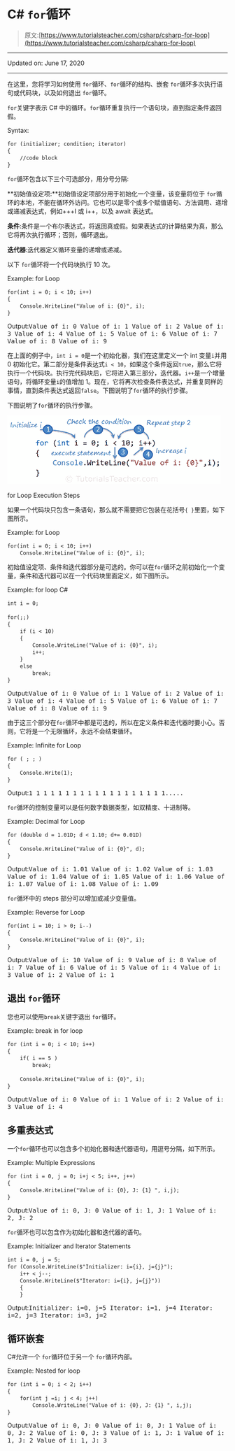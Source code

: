 # C# `for`循环

> 原文:[https://www.tutorialsteacher.com/csharp/csharp-for-loop](https://www.tutorialsteacher.com/csharp/csharp-for-loop)

* * *

Updated on: <time datetime="2020-06-17">June 17, 2020</time>

* * *

在这里，您将学习如何使用 `for`循环、`for`循环的结构、嵌套 `for`循环多次执行语句或代码块，以及如何退出 `for`循环。

`for`关键字表示 C# 中的循环。`for`循环重复执行一个语句块，直到指定条件返回假。

Syntax:

```
for (initializer; condition; iterator)
{
    //code block 
}

```

`for`循环包含以下三个可选部分，用分号分隔:

**初始值设定项:**初始值设定项部分用于初始化一个变量，该变量将位于 `for`循环的本地，不能在循环外访问。它也可以是零个或多个赋值语句、方法调用、递增或递减表达式，例如+++I 或 i++，以及 await 表达式。

**条件**:条件是一个布尔表达式，将返回真或假。如果表达式的计算结果为真，那么它将再次执行循环；否则，循环退出。

**迭代器**:迭代器定义循环变量的递增或递减。

以下 `for`循环将一个代码块执行 10 次。

Example: for Loop

```
for(int i = 0; i < 10; i++)
{
    Console.WriteLine("Value of i: {0}", i);
} 
```

Output:<samp>Value of i: 0
Value of i: 1
Value of i: 2
Value of i: 3
Value of i: 4
Value of i: 5
Value of i: 6
Value of i: 7
Value of i: 8
Value of i: 9</samp>

在上面的例子中，`int i = 0`是一个初始化器，我们在这里定义一个 int 变量`i`并用 0 初始化它。第二部分是条件表达式`i < 10`，如果这个条件返回`true`，那么它将执行一个代码块。执行完代码块后，它将进入第三部分，迭代器。`i++`是一个增量语句，将循环变量`i`的值增加 1。现在，它将再次检查条件表达式，并重复同样的事情，直到条件表达式返回`false`。下图说明了`for`循环的执行步骤。

下图说明了`for`循环的执行步骤。

[![For loop](img/677b7be90b1644630dd0f8bacf6d1ac3.png)](../../Content/images/csharp/for-loop.png)

for Loop Execution Steps



如果一个代码块只包含一条语句，那么就不需要把它包装在花括号`{ }`里面，如下图所示。

Example: for Loop

```
for(int i = 0; i < 10; i++)
    Console.WriteLine("Value of i: {0}", i); 
```

初始值设定项、条件和迭代器部分是可选的。你可以在`for`循环之前初始化一个变量，条件和迭代器可以在一个代码块里面定义，如下图所示。

Example: for loop C#

```
int i = 0;

for(;;)
{
    if (i < 10)
    {
        Console.WriteLine("Value of i: {0}", i);
        i++;
    }
    else
        break;
}
```

Output:<samp>Value of i: 0
Value of i: 1
Value of i: 2
Value of i: 3
Value of i: 4
Value of i: 5
Value of i: 6
Value of i: 7
Value of i: 8
Value of i: 9</samp>

由于这三个部分在`for`循环中都是可选的，所以在定义条件和迭代器时要小心。否则，它将是一个无限循环，永远不会结束循环。

Example: Infinite for Loop

```
for ( ; ; )
{
    Console.Write(1);
}
```

Output:<samp>1 1 1 1 1 1 1 1 1 1 1 1 1 1 1 1 1 1 1.....</samp>

`for`循环的控制变量可以是任何数字数据类型，如双精度、十进制等。

Example: Decimal for Loop

```
for (double d = 1.01D; d < 1.10; d+= 0.01D)
{
    Console.WriteLine("Value of i: {0}", d);
}
```

Output:<samp>Value of i: 1.01
Value of i: 1.02
Value of i: 1.03
Value of i: 1.04
Value of i: 1.05
Value of i: 1.06
Value of i: 1.07
Value of i: 1.08
Value of i: 1.09</samp>

`for`循环中的 steps 部分可以增加或减少变量值。

Example: Reverse for Loop

```
for(int i = 10; i > 0; i--)
{
    Console.WriteLine("Value of i: {0}", i);
} 
```

Output:<samp>Value of i: 10
Value of i: 9
Value of i: 8
Value of i: 7
Value of i: 6
Value of i: 5
Value of i: 4
Value of i: 3
Value of i: 2
Value of i: 1</samp>

## 退出 `for`循环

您也可以使用`break`关键字退出 `for`循环。

Example: break in for loop

```
for (int i = 0; i < 10; i++)
{
    if( i == 5 )
        break;

    Console.WriteLine("Value of i: {0}", i);
}
```

Output:<samp>Value of i: 0
Value of i: 1
Value of i: 2
Value of i: 3
Value of i: 4</samp>

## 多重表达式

一个`for`循环也可以包含多个初始化器和迭代器语句，用逗号分隔，如下所示。

Example: Multiple Expressions

```
for (int i = 0, j = 0; i+j < 5; i++, j++)
{
    Console.WriteLine("Value of i: {0}, J: {1} ", i,j);
} 
```

Output:<samp>Value of i: 0, J: 0
Value of i: 1, J: 1
Value of i: 2, J: 2</samp>

`for`循环也可以包含作为初始化器和迭代器的语句。

Example: Initializer and Iterator Statements

```
int i = 0, j = 5;
for (Console.WriteLine($"Initializer: i={i}, j={j}"); 
    i++ < j--; 
    Console.WriteLine($"Iterator: i={i}, j={j}"))
    {
    } 
```

Output:<samp>Initializer: i=0, j=5
Iterator: i=1, j=4
Iterator: i=2, j=3
Iterator: i=3, j=2</samp>

##  循环嵌套

C#允许一个 `for`循环位于另一个 `for`循环内部。

Example: Nested for loop

```
for (int i = 0; i < 2; i++)
{
    for(int j =i; j < 4; j++)
        Console.WriteLine("Value of i: {0}, J: {1} ", i,j);
} 
```

Output:<samp>Value of i: 0, J: 0
Value of i: 0, J: 1
Value of i: 0, J: 2
Value of i: 0, J: 3
Value of i: 1, J: 1
Value of i: 1, J: 2
Value of i: 1, J: 3</samp>